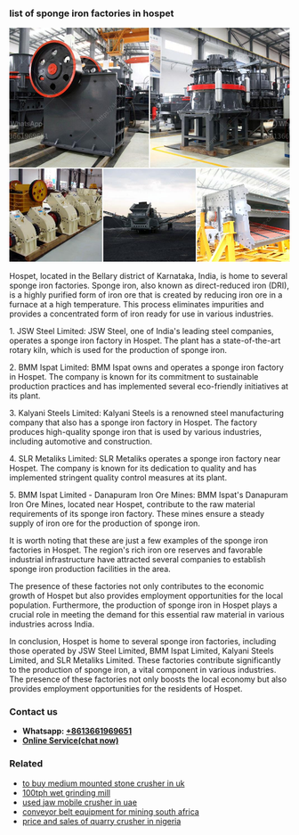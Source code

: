 <h3>list of sponge iron factories in hospet</h3><img src='1708498018.jpg' alt=''><p>Hospet, located in the Bellary district of Karnataka, India, is home to several sponge iron factories. Sponge iron, also known as direct-reduced iron (DRI), is a highly purified form of iron ore that is created by reducing iron ore in a furnace at a high temperature. This process eliminates impurities and provides a concentrated form of iron ready for use in various industries.</p><p>1. JSW Steel Limited: JSW Steel, one of India's leading steel companies, operates a sponge iron factory in Hospet. The plant has a state-of-the-art rotary kiln, which is used for the production of sponge iron.</p><p>2. BMM Ispat Limited: BMM Ispat owns and operates a sponge iron factory in Hospet. The company is known for its commitment to sustainable production practices and has implemented several eco-friendly initiatives at its plant.</p><p>3. Kalyani Steels Limited: Kalyani Steels is a renowned steel manufacturing company that also has a sponge iron factory in Hospet. The factory produces high-quality sponge iron that is used by various industries, including automotive and construction.</p><p>4. SLR Metaliks Limited: SLR Metaliks operates a sponge iron factory near Hospet. The company is known for its dedication to quality and has implemented stringent quality control measures at its plant.</p><p>5. BMM Ispat Limited - Danapuram Iron Ore Mines: BMM Ispat's Danapuram Iron Ore Mines, located near Hospet, contribute to the raw material requirements of its sponge iron factory. These mines ensure a steady supply of iron ore for the production of sponge iron.</p><p>It is worth noting that these are just a few examples of the sponge iron factories in Hospet. The region's rich iron ore reserves and favorable industrial infrastructure have attracted several companies to establish sponge iron production facilities in the area.</p><p>The presence of these factories not only contributes to the economic growth of Hospet but also provides employment opportunities for the local population. Furthermore, the production of sponge iron in Hospet plays a crucial role in meeting the demand for this essential raw material in various industries across India.</p><p>In conclusion, Hospet is home to several sponge iron factories, including those operated by JSW Steel Limited, BMM Ispat Limited, Kalyani Steels Limited, and SLR Metaliks Limited. These factories contribute significantly to the production of sponge iron, a vital component in various industries. The presence of these factories not only boosts the local economy but also provides employment opportunities for the residents of Hospet.</p><h3>Contact us</h3><ul><li><strong>Whatsapp:&nbsp;<a href="https://wa.me/8613661969651">+8613661969651</a></strong></li><li><a href="https://swt.shibang-china.com/?git&amp;zhl&amp;list of sponge iron factories in hospet"><strong>Online Service(chat now)</strong></a></li></ul><h3>Related</h3><ul><li><a href='to buy medium mounted stone crusher in uk.md'>to buy medium mounted stone crusher in uk</a></li><li><a href='100tph wet grinding mill.md'>100tph wet grinding mill</a></li><li><a href='used jaw mobile crusher in uae.md'>used jaw mobile crusher in uae</a></li><li><a href='conveyor belt equipment for mining south africa.md'>conveyor belt equipment for mining south africa</a></li><li><a href='price and sales of quarry crusher in nigeria.md'>price and sales of quarry crusher in nigeria</a></li></ul>